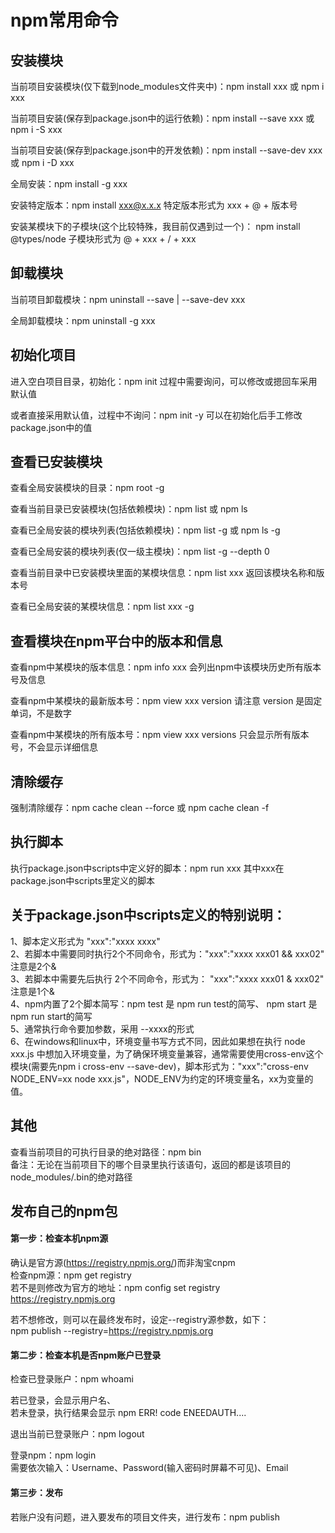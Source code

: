 # npm常用命令

## 安装模块

当前项目安装模块(仅下载到node_modules文件夹中)：npm install xxx 或 npm i xxx  

当前项目安装(保存到package.json中的运行依赖)：npm install --save xxx 或 npm i -S xxx  

当前项目安装(保存到package.json中的开发依赖)：npm install --save-dev xxx 或 npm i -D xxx  

全局安装：npm install -g xxx  

安装特定版本：npm install xxx@x.x.x  特定版本形式为 xxx + @ + 版本号  

安装某模块下的子模块(这个比较特殊，我目前仅遇到过一个)： npm install @types/node  子模块形式为 @ + xxx + / + xxx  


## 卸载模块

当前项目卸载模块：npm uninstall --save | --save-dev xxx  

全局卸载模块：npm uninstall -g xxx  


## 初始化项目

进入空白项目目录，初始化：npm init  过程中需要询问，可以修改或摁回车采用默认值  

或者直接采用默认值，过程中不询问：npm init -y  可以在初始化后手工修改package.json中的值 


## 查看已安装模块  

查看全局安装模块的目录：npm root -g  

查看当前目录已安装模块(包括依赖模块)：npm list 或 npm ls  

查看已全局安装的模块列表(包括依赖模块)：npm list -g  或 npm ls -g  

查看已全局安装的模块列表(仅一级主模块)：npm list -g --depth 0  

查看当前目录中已安装模块里面的某模块信息：npm list xxx  返回该模块名称和版本号

查看已全局安装的某模块信息：npm list xxx -g 


## 查看模块在npm平台中的版本和信息

查看npm中某模块的版本信息：npm info xxx  会列出npm中该模块历史所有版本号及信息  

查看npm中某模块的最新版本号：npm view xxx version  请注意 version 是固定单词，不是数字  

查看npm中某模块的所有版本号：npm view xxx versions  只会显示所有版本号，不会显示详细信息  


## 清除缓存

强制清除缓存：npm cache clean --force 或 npm cache clean -f  


## 执行脚本
执行package.json中scripts中定义好的脚本：npm run xxx  其中xxx在package.json中scripts里定义的脚本


## 关于package.json中scripts定义的特别说明：  

1、脚本定义形式为 "xxx":"xxxx xxxx"  
2、若脚本中需要同时执行2个不同命令，形式为："xxx":"xxxx xxx01 && xxx02"  注意是2个&  
3、若脚本中需要先后执行 2个不同命令，形式为： "xxx":"xxxx xxx01 & xxx02"  注意是1个&  
4、npm内置了2个脚本简写：npm test 是 npm run test的简写、 npm start 是 npm run start的简写  
5、通常执行命令要加参数，采用 --xxxx的形式  
6、在windows和linux中，环境变量书写方式不同，因此如果想在执行 node xxx.js 中想加入环境变量，为了确保环境变量兼容，通常需要使用cross-env这个模块(需要先npm i cross-env --save-dev)，脚本形式为："xxx":"cross-env NODE_ENV=xx node xxx.js"，NODE\_ENV为约定的环境变量名，xx为变量的值。


## 其他

查看当前项目的可执行目录的绝对路径：npm bin  
备注：无论在当前项目下的哪个目录里执行该语句，返回的都是该项目的node_modules/.bin的绝对路径


## 发布自己的npm包

#### 第一步：检查本机npm源

确认是官方源(https://registry.npmjs.org/)而非淘宝cnpm  
检查npm源：npm get registry  
若不是则修改为官方的地址：npm config set registry https://registry.npmjs.org  

若不想修改，则可以在最终发布时，设定--registry源参数，如下：  
npm publish --registry=https://registry.npmjs.org  


#### 第二步：检查本机是否npm账户已登录  

检查已登录账户：npm whoami  

若已登录，会显示用户名、  
若未登录，执行结果会显示 npm ERR! code ENEEDAUTH....  

退出当前已登录账户：npm logout  

登录npm：npm login  
需要依次输入：Username、Password(输入密码时屏幕不可见)、Email  

#### 第三步：发布

若账户没有问题，进入要发布的项目文件夹，进行发布：npm publish  
